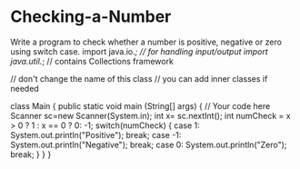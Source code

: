 # Checking-a-Number
Write a program to check whether a number is positive, negative or zero using switch case.
import java.io.*; // for handling input/output
import java.util.*; // contains Collections framework

// don't change the name of this class
// you can add inner classes if needed


class Main {
    public static void main (String[] args) {
                      // Your code here
    Scanner sc=new Scanner(System.in);
    int x= sc.nextInt();
    int numCheck = x > 0 ? 1 : x == 0 ? 0: -1;
    switch(numCheck)
   {
       case 1:
			System.out.println("Positive");
			break;
			case -1:
			System.out.println("Negative");
			break;
			case 0: 
			System.out.println("Zero");
			break;
   }
    }
}
